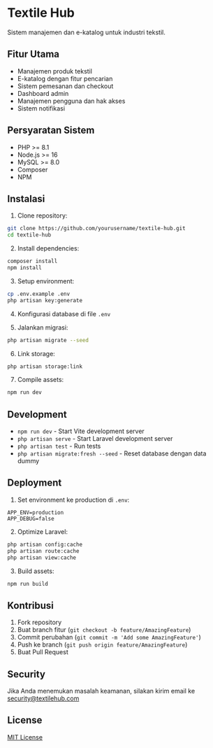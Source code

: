 # Textile Hub

Sistem manajemen dan e-katalog untuk industri tekstil.

## Fitur Utama

- Manajemen produk tekstil
- E-katalog dengan fitur pencarian
- Sistem pemesanan dan checkout
- Dashboard admin
- Manajemen pengguna dan hak akses
- Sistem notifikasi

## Persyaratan Sistem

- PHP >= 8.1
- Node.js >= 16
- MySQL >= 8.0
- Composer
- NPM

## Instalasi

1. Clone repository:
```bash
git clone https://github.com/yourusername/textile-hub.git
cd textile-hub
```

2. Install dependencies:
```bash
composer install
npm install
```

3. Setup environment:
```bash
cp .env.example .env
php artisan key:generate
```

4. Konfigurasi database di file `.env`

5. Jalankan migrasi:
```bash
php artisan migrate --seed
```

6. Link storage:
```bash
php artisan storage:link
```

7. Compile assets:
```bash
npm run dev
```

## Development

- `npm run dev` - Start Vite development server
- `php artisan serve` - Start Laravel development server
- `php artisan test` - Run tests
- `php artisan migrate:fresh --seed` - Reset database dengan data dummy

## Deployment

1. Set environment ke production di `.env`:
```
APP_ENV=production
APP_DEBUG=false
```

2. Optimize Laravel:
```bash
php artisan config:cache
php artisan route:cache
php artisan view:cache
```

3. Build assets:
```bash
npm run build
```

## Kontribusi

1. Fork repository
2. Buat branch fitur (`git checkout -b feature/AmazingFeature`)
3. Commit perubahan (`git commit -m 'Add some AmazingFeature'`)
4. Push ke branch (`git push origin feature/AmazingFeature`)
5. Buat Pull Request

## Security

Jika Anda menemukan masalah keamanan, silakan kirim email ke security@textilehub.com

## License

[MIT License](LICENSE)
